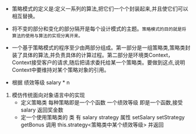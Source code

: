 * 策略模式的定义是:定义一系列的算法,把它们一个个封装起来,并且使它们可以相互替换。
* 将不变的部分和变化的部分隔开是每个设计模式的主题。`策略模式的目的就是将算法的使用与算法的实现分离开来。`
* 一个基于策略模式的程序至少由两部分组成。第一部分是一组策略类,策略类封装了具体的算法,并负责具体的计算过程。第二部分是环境类Context，Context接受客户的请求,随后把请求委托给某一个策略类。要做到这点,说明Context中要维持对某个策略对象的引用。

* 根据 绩效等级   salary * n
1. 模仿传统面向对象语言中的实现
    * 定义策略类 每种策略即是一个个函数 一个绩效等级 即是一个函数,接受 salary 返回奖金数
    * 定一个使用策略类的 类  有 salary  strategy  属性   setSalary  setStrategy  getBonus 调用 this.strategy<策略类中某个绩效等级> 并返回